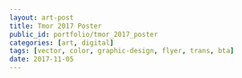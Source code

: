 ```yaml
---
layout: art-post
title: Tmor 2017 Poster
public_id: portfolio/tmor_2017_poster
categories: [art, digital]
tags: [vector, color, graphic-design, flyer, trans, bta]
date: 2017-11-05
---
```

